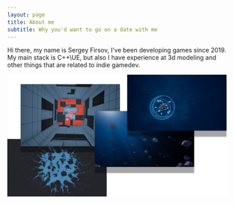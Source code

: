 ```yaml
---
layout: page
title: About me
subtitle: Why you'd want to go on a date with me
---
```


Hi there, my name is Sergey Firsov, I've been developing games since 2019.
My main stack is C++\UE, but also I have experience at 3d modeling and other things that are related to indie gamedev.

![MyWorks](/assets/img/my_works.png)
